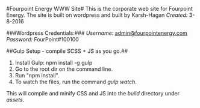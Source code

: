 #Fourpoint Energy WWW Site#
This is the corporate web site for Fourpoint Energy. The site is built on wordpress and built by Karsh-Hagan
*Created:* 3-8-2016

###Wordpress Credentials:###
*Username:* admin@fourpointenergy.com
*Password:* FourPoint#100100

##Gulp Setup - compile SCSS + JS as you go.##
1. Install Gulp: npm install -g gulp
2. Go to the root dir on the command line.
3. Run "npm install".
4. To watch the files, run the command *gulp watch*.

This will compile and minify CSS and JS into the *build* directory under *assets*.
